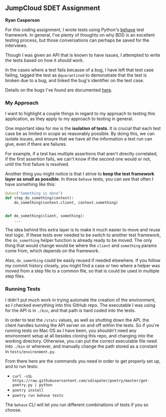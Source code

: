 ## JumpCloud SDET Assignment
**Ryan Casperson**

For this coding assignment, I wrote tests using Python's [behave](https://behave.readthedocs.io/en/latest/) test framework.
In general, I've plenty of thoughts on why BDD is an excellent testing process,
but those conversations can perhaps be saved for the interviews.

Though I was given an API that is known to have issues,
I attempted to write the tests based on how it _should_ work.

In the cases where a test fails because of a bug,
I have left that test case failing,
tagged the test as `@quarantined` to demonstrate that the test is broken due to a bug,
and linked the bug's identifier on the test case.

Details on the bugs I've found are documented [here](./BUGS.md).

### My Approach

I want to highlight a couple things in regard to my approach to testing this application,
as they apply to my approach to testing in general.

One important idea for me is the **isolation of tests**.
It is crucial that each test case be as limited in scope as reasonably possible.
By doing this, we can isolate issues,
and ensure that we have all the information a test run can give,
even if there are failures.

For example, if a test has multiple assertions that aren't directly correlated,
if the first assertion fails, we can't know if the second one would or not,
until the first failure is resolved.

Another thing you might notice is that I strive to **keep the test framework layer as small as possible**.
In these `behave` tests, you can see that often I have something like this:

```py
@when("Something is done")
def step_do_something(context):
    do_something(context.client, context.something)


def do_something(client, something):
    ...
```

The idea behind this extra layer is to make it much easier to move and reuse test logic.
If these tests ever needed to be switch to another test framework,
the `do_something` helper function is already ready to be moved.
The only thing that would change would be where the `client` and `something` params come from,
which depends on the framework.

Also, `do_something` could be easily reused if needed elsewhere.
If you follow my commit history closely,
you might find a case or two where a helper was moved from a step file to a common file,
so that is could be used in multiple step files.


### Running Tests

I didn't put much work in trying automate the creation of the environment,
so I checked everything into this GitHub repo.
The executable I was using for the API is in `./bin`,
and that path is hard coded into the tests.

In order to test the `/stats` values, as well as shutting down the API,
the client handles turning the API server on and off within the tests.
So if you're running tests on Mac OS as I have been,
you shouldn't need any environment setup at all besides cloning this repo,
and changing into the working directory.
Otherwise, you can put the correct executable file need into `./bin` or wherever,
and manually change the path stored as a constant in `tests/environment.py`.

From there here are the commands you need in order to get properly set up, and to run tests:

- `curl -sSL https://raw.githubusercontent.com/sdispater/poetry/master/get-poetry.py | python`
- `poetry install`
- `poetry run behave tests`

The `behave` CLI will let you run different combinations of tests if you so choose.
